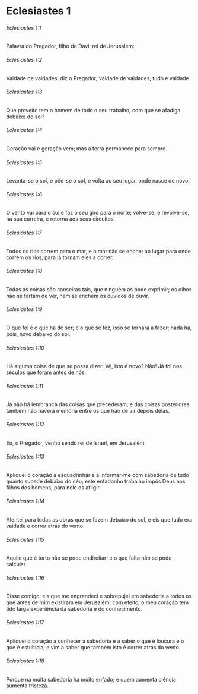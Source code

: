 # Eclesiastes 1

###### Eclesiastes 1:1

Palavra do Pregador, filho de Davi, rei de Jerusalém:

###### Eclesiastes 1:2

Vaidade de vaidades, diz o Pregador; vaidade de vaidades, tudo é vaidade.

###### Eclesiastes 1:3

Que proveito tem o homem de todo o seu trabalho, com que se afadiga debaixo do sol?

###### Eclesiastes 1:4

Geração vai e geração vem; mas a terra permanece para sempre.

###### Eclesiastes 1:5

Levanta-se o sol, e põe-se o sol, e volta ao seu lugar, onde nasce de novo.

###### Eclesiastes 1:6

O vento vai para o sul e faz o seu giro para o norte; volve-se, e revolve-se, na sua carreira, e retorna aos seus circuitos.

###### Eclesiastes 1:7

Todos os rios correm para o mar, e o mar não se enche; ao lugar para onde correm os rios, para lá tornam eles a correr.

###### Eclesiastes 1:8

Todas as coisas são canseiras tais, que ninguém as pode exprimir; os olhos não se fartam de ver, nem se enchem os ouvidos de ouvir.

###### Eclesiastes 1:9

O que foi é o que há de ser; e o que se fez, isso se tornará a fazer; nada há, pois, novo debaixo do sol.

###### Eclesiastes 1:10

Há alguma coisa de que se possa dizer: Vê, isto é novo? Não! Já foi nos séculos que foram antes de nós.

###### Eclesiastes 1:11

Já não há lembrança das coisas que precederam; e das coisas posteriores também não haverá memória entre os que hão de vir depois delas.

###### Eclesiastes 1:12

Eu, o Pregador, venho sendo rei de Israel, em Jerusalém.

###### Eclesiastes 1:13

Apliquei o coração a esquadrinhar e a informar-me com sabedoria de tudo quanto sucede debaixo do céu; este enfadonho trabalho impôs Deus aos filhos dos homens, para nele os afligir.

###### Eclesiastes 1:14

Atentei para todas as obras que se fazem debaixo do sol, e eis que tudo era vaidade e correr atrás do vento.

###### Eclesiastes 1:15

Aquilo que é torto não se pode endireitar; e o que falta não se pode calcular.

###### Eclesiastes 1:16

Disse comigo: eis que me engrandeci e sobrepujei em sabedoria a todos os que antes de mim existiram em Jerusalém; com efeito, o meu coração tem tido larga experiência da sabedoria e do conhecimento.

###### Eclesiastes 1:17

Apliquei o coração a conhecer a sabedoria e a saber o que é loucura e o que é estultícia; e vim a saber que também isto é correr atrás do vento.

###### Eclesiastes 1:18

Porque na muita sabedoria há muito enfado; e quem aumenta ciência aumenta tristeza.

